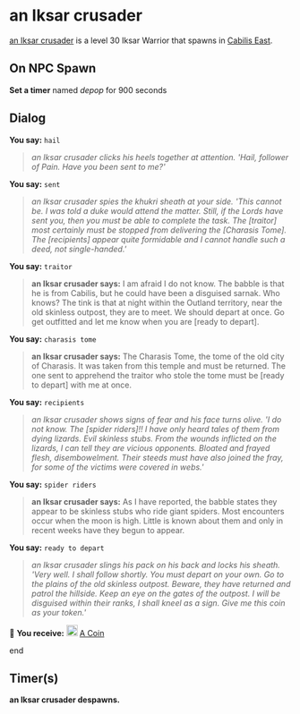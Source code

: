 # an Iksar crusader



[an Iksar crusader](/npc/106301) is a level 30 Iksar Warrior that spawns in [Cabilis East](/zone/106).





## On NPC Spawn

**Set a timer** named *depop* for 900 seconds


## Dialog

**You say:** `hail`







>*an Iksar crusader clicks his heels together at attention. 'Hail, follower of Pain. Have you been sent to me?'*

**You say:** `sent`






>*an Iksar crusader spies the khukri sheath at your side. 'This cannot be. I was told a duke would attend the matter. Still, if the Lords have sent you, then you must be able to complete the task. The [traitor] most certainly must be stopped from delivering the [Charasis Tome]. The [recipients] appear quite formidable and I cannot handle such a deed, not single-handed.'*

**You say:** `traitor`





>**an Iksar crusader says:** I am afraid I do not know. The babble is that he is from Cabilis, but he could have been a disguised sarnak. Who knows? The tink is that at night within the Outland territory, near the old skinless outpost, they are to meet. We should depart at once. Go get outfitted and let me know when you are [ready to depart].

**You say:** `charasis tome`




>**an Iksar crusader says:** The Charasis Tome, the tome of the old city of Charasis. It was taken from this temple and must be returned. The one sent to apprehend the traitor who stole the tome must be [ready to depart] with me at once.

**You say:** `recipients`





>*an Iksar crusader shows signs of fear and his face turns olive. 'I do not know. The [spider riders]!! I have only heard tales of them from dying lizards. Evil skinless stubs. From the wounds inflicted on the lizards, I can tell they are vicious opponents. Bloated and frayed flesh, disembowelment. Their steeds must have also joined the fray, for some of the victims were covered in webs.'*

**You say:** `spider riders`




>**an Iksar crusader says:** As I have reported, the babble states they appear to be skinless stubs who ride giant spiders. Most encounters occur when the moon is high. Little is known about them and only in recent weeks have they begun to appear.

**You say:** `ready to depart`




>*an Iksar crusader slings his pack on his back and locks his sheath. 'Very well. I shall follow shortly. You must depart on your own. Go to the plains of the old skinless outpost. Beware, they have returned and patrol the hillside. Keep an eye on the gates of the outpost. I will be disguised within their ranks, I shall kneel as a sign. Give me this coin as your token.'*


 &#127873; **You receive:**  <img style="background:url(/static/icons/blank_slot.gif);width:20px;height:20px;" src="/static/icons/item_646.png" alt="" /> <a
                                href="/item/12691" data-url="12691" class="tooltip-link link">A Coin</a>

end



## Timer(s)

**an Iksar crusader despawns.**





